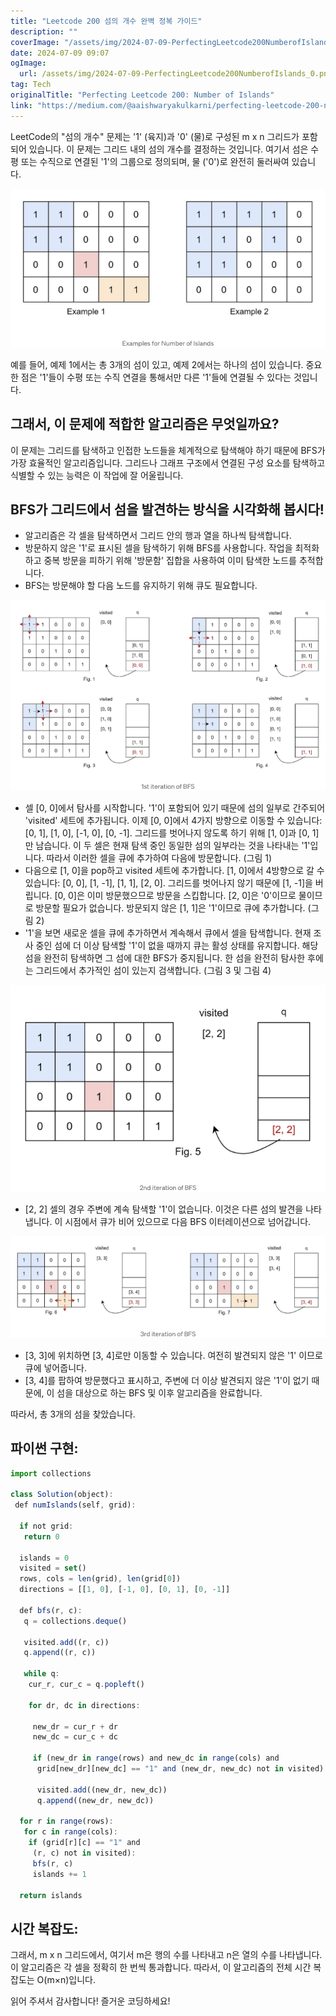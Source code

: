 ```yaml
---
title: "Leetcode 200 섬의 개수 완벽 정복 가이드"
description: ""
coverImage: "/assets/img/2024-07-09-PerfectingLeetcode200NumberofIslands_0.png"
date: 2024-07-09 09:07
ogImage: 
  url: /assets/img/2024-07-09-PerfectingLeetcode200NumberofIslands_0.png
tag: Tech
originalTitle: "Perfecting Leetcode 200: Number of Islands"
link: "https://medium.com/@aaishwaryakulkarni/perfecting-leetcode-200-number-of-islands-ebd387776f8d"
---
```



LeetCode의 "섬의 개수" 문제는 '1' (육지)과 '0' (물)로 구성된 m x n 그리드가 포함되어 있습니다. 이 문제는 그리드 내의 섬의 개수를 결정하는 것입니다. 여기서 섬은 수평 또는 수직으로 연결된 '1'의 그룹으로 정의되며, 물 ('0')로 완전히 둘러싸여 있습니다.

<img src="/assets/img/2024-07-09-PerfectingLeetcode200NumberofIslands_0.png" />

예를 들어, 예제 1에서는 총 3개의 섬이 있고, 예제 2에서는 하나의 섬이 있습니다. 중요한 점은 '1'들이 수평 또는 수직 연결을 통해서만 다른 '1'들에 연결될 수 있다는 것입니다.

## 그래서, 이 문제에 적합한 알고리즘은 무엇일까요?

<!-- TIL 수평 -->
<ins class="adsbygoogle"
     style="display:block"
     data-ad-client="ca-pub-4877378276818686"
     data-ad-slot="1549334788"
     data-ad-format="auto"
     data-full-width-responsive="true"></ins>
<script>
(adsbygoogle = window.adsbygoogle || []).push({});
</script>

이 문제는 그리드를 탐색하고 인접한 노드들을 체계적으로 탐색해야 하기 때문에 BFS가 가장 효율적인 알고리즘입니다. 그리드나 그래프 구조에서 연결된 구성 요소를 탐색하고 식별할 수 있는 능력은 이 작업에 잘 어울립니다.

## BFS가 그리드에서 섬을 발견하는 방식을 시각화해 봅시다!

- 알고리즘은 각 셀을 탐색하면서 그리드 안의 행과 열을 하나씩 탐색합니다.
- 방문하지 않은 '1'로 표시된 셀을 탐색하기 위해 BFS를 사용합니다. 작업을 최적화하고 중복 방문을 피하기 위해 '방문함' 집합을 사용하여 이미 탐색한 노드를 추적합니다.
- BFS는 방문해야 할 다음 노드를 유지하기 위해 큐도 필요합니다.

![그림](/assets/img/2024-07-09-PerfectingLeetcode200NumberofIslands_1.png)

<!-- TIL 수평 -->
<ins class="adsbygoogle"
     style="display:block"
     data-ad-client="ca-pub-4877378276818686"
     data-ad-slot="1549334788"
     data-ad-format="auto"
     data-full-width-responsive="true"></ins>
<script>
(adsbygoogle = window.adsbygoogle || []).push({});
</script>

- 셀 [0, 0]에서 탐사를 시작합니다. '1'이 포함되어 있기 때문에 섬의 일부로 간주되어 'visited' 세트에 추가됩니다. 이제 [0, 0]에서 4가지 방향으로 이동할 수 있습니다: [0, 1], [1, 0], [-1, 0], [0, -1]. 그리드를 벗어나지 않도록 하기 위해 [1, 0]과 [0, 1]만 남습니다. 이 두 셀은 현재 탐색 중인 동일한 섬의 일부라는 것을 나타내는 '1'입니다. 따라서 이러한 셀을 큐에 추가하여 다음에 방문합니다. (그림 1)
- 다음으로 [1, 0]을 pop하고 visited 세트에 추가합니다. [1, 0]에서 4방향으로 갈 수 있습니다: [0, 0], [1, -1], [1, 1], [2, 0]. 그리드를 벗어나지 않기 때문에 [1, -1]을 버립니다. [0, 0]은 이미 방문했으므로 방문을 스킵합니다. [2, 0]은 '0'이므로 물이므로 방문할 필요가 없습니다. 방문되지 않은 [1, 1]은 '1'이므로 큐에 추가합니다. (그림 2)
- '1'을 보면 새로운 셀을 큐에 추가하면서 계속해서 큐에서 셀을 탐색합니다. 현재 조사 중인 섬에 더 이상 탐색할 '1'이 없을 때까지 큐는 활성 상태를 유지합니다. 해당 섬을 완전히 탐색하면 그 섬에 대한 BFS가 중지됩니다. 한 섬을 완전히 탐사한 후에는 그리드에서 추가적인 섬이 있는지 검색합니다. (그림 3 및 그림 4)

![그림](/assets/img/2024-07-09-PerfectingLeetcode200NumberofIslands_2.png)

- [2, 2] 셀의 경우 주변에 계속 탐색할 '1'이 없습니다. 이것은 다른 섬의 발견을 나타냅니다. 이 시점에서 큐가 비어 있으므로 다음 BFS 이터레이션으로 넘어갑니다.

![그림](/assets/img/2024-07-09-PerfectingLeetcode200NumberofIslands_3.png)

<!-- TIL 수평 -->
<ins class="adsbygoogle"
     style="display:block"
     data-ad-client="ca-pub-4877378276818686"
     data-ad-slot="1549334788"
     data-ad-format="auto"
     data-full-width-responsive="true"></ins>
<script>
(adsbygoogle = window.adsbygoogle || []).push({});
</script>

- [3, 3]에 위치하면 [3, 4]로만 이동할 수 있습니다. 여전히 발견되지 않은 '1' 이므로 큐에 넣어줍니다.
- [3, 4]를 팝하여 방문했다고 표시하고, 주변에 더 이상 발견되지 않은 '1'이 없기 때문에, 이 섬을 대상으로 하는 BFS 및 이후 알고리즘을 완료합니다.

따라서, 총 3개의 섬을 찾았습니다.

## 파이썬 구현:

```js
import collections

class Solution(object):
 def numIslands(self, grid):
  
  if not grid:
   return 0
  
  islands = 0
  visited = set()
  rows, cols = len(grid), len(grid[0])
  directions = [[1, 0], [-1, 0], [0, 1], [0, -1]]

  def bfs(r, c):
   q = collections.deque()

   visited.add((r, c))
   q.append((r, c))

   while q: 
    cur_r, cur_c = q.popleft()

    for dr, dc in directions:

     new_dr = cur_r + dr
     new_dc = cur_c + dc

     if (new_dr in range(rows) and new_dc in range(cols) and
      grid[new_dr][new_dc] == "1" and (new_dr, new_dc) not in visited):
      
      visited.add((new_dr, new_dc))
      q.append((new_dr, new_dc))

  for r in range(rows):
   for c in range(cols):
    if (grid[r][c] == "1" and 
     (r, c) not in visited):
     bfs(r, c)
     islands += 1
  
  return islands
```

<!-- TIL 수평 -->
<ins class="adsbygoogle"
     style="display:block"
     data-ad-client="ca-pub-4877378276818686"
     data-ad-slot="1549334788"
     data-ad-format="auto"
     data-full-width-responsive="true"></ins>
<script>
(adsbygoogle = window.adsbygoogle || []).push({});
</script>

## 시간 복잡도:

그래서, m x n 그리드에서, 여기서 m은 행의 수를 나타내고 n은 열의 수를 나타냅니다. 이 알고리즘은 각 셀을 정확히 한 번씩 통과합니다. 따라서, 이 알고리즘의 전체 시간 복잡도는 O(m×n)입니다.

읽어 주셔서 감사합니다! 즐거운 코딩하세요!